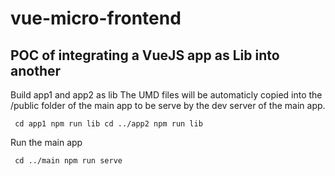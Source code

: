 # vue-micro-frontend

## POC of integrating a VueJS app as Lib into another

Build app1 and app2 as lib
The UMD files will be automaticly copied into the /public folder of the main app to be serve by the dev server of the main app.
<code><pre>
cd app1
npm run lib
cd ../app2
npm run lib
</pre></code>

Run the main app

<code><pre>
cd ../main
npm run serve
</pre></code>
